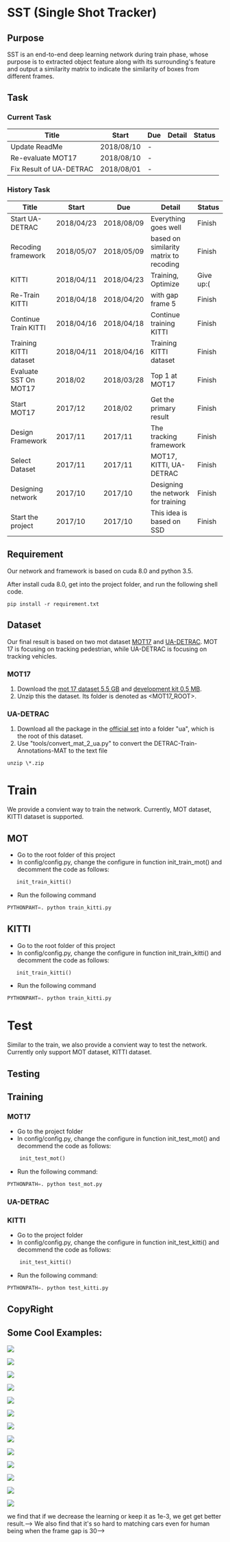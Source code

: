# SST (Single Shot Tracker)
## Purpose
SST is an end-to-end deep learning network during train phase, whose purpose is to extracted object feature along with its surrounding's feature and output a similarity matrix to indicate the similarity of boxes from different frames.

## Task
### Current Task

|Title|Start|Due|Detail| Status |
|---|---|---|---|---|
Update ReadMe           | 2018/08/10    | -             |                                       |               |
Re-evaluate MOT17       | 2018/08/10    | -             |                                       |               |
Fix Result of UA-DETRAC | 2018/08/01    | -             |                                       |               |


### History Task
|Title|Start|Due|Detail| Status |
|---|---|---|---|---|
Start UA-DETRAC     | 2018/04/23        | 2018/08/09    | Everything goes well                  |   Finish      |
Recoding framework  | 2018/05/07        | 2018/05/09    | based on similarity matrix to recoding|   Finish      |
KITTI               | 2018/04/11        | 2018/04/23    | Training, Optimize                    |   Give up:(   |
Re-Train KITTI      | 2018/04/18        | 2018/04/20    | with gap frame 5                      |   Finish      |
Continue Train KITTI| 2018/04/16        | 2018/04/18    | Continue training KITTI               |   Finish      |
Training KITTI dataset|2018/04/11       | 2018/04/16    | Training KITTI dataset                |   Finish      |
Evaluate SST On MOT17|2018/02           | 2018/03/28    | Top 1 at MOT17                        |   Finish      |
Start MOT17         | 2017/12           | 2018/02       | Get the primary result                |   Finish      |
Design Framework    | 2017/11           | 2017/11       | The tracking framework                |   Finish      |
Select Dataset      | 2017/11           | 2017/11       | MOT17, KITTI, UA-DETRAC               |   Finish      |
Designing network   | 2017/10           | 2017/10       | Designing the network for training    |   Finish      |
Start the project   | 2017/10           | 2017/10       | This idea is based on SSD             |   Finish      |

## Requirement
Our network and framework is based on cuda 8.0 and python 3.5.

After install cuda 8.0, get into the project folder, and run the following shell code.

```shell
pip install -r requirement.txt
```

## Dataset
Our final result is based on two mot dataset [MOT17](https://motchallenge.net/data/MOT17/) and [UA-DETRAC](https://detrac-db.rit.albany.edu/). MOT 17 is focusing on tracking pedestrian, while UA-DETRAC is focusing on tracking vehicles.

### MOT17
1. Download the [mot 17 dataset 5.5 GB](https://motchallenge.net/data/MOT17.zip) and [development kit 0.5 MB](https://motchallenge.net/data/devkit.zip).
2. Unzip this the dataset. Its folder is denoted as <MOT17_ROOT>.



### UA-DETRAC

1. Download all the package in the [official set](http://detrac-db.rit.albany.edu/download) into a folder "ua", which is the root of this dataset.
2. Use "tools/convert_mat_2_ua.py" to convert the DETRAC-Train-Annotations-MAT to the text file

```shell
unzip \*.zip
```


# Train
We provide a convient way to train the network. Currently, MOT dataset, KITTI dataset is supported.
## MOT
- Go to the root folder of this project
- In config/config.py, change the configure in function init_train_mot() and decomment the code as follows:
 ```python
    init_train_kitti()
 ```
- Run the following command
```python
PYTHONPAHT=. python train_kitti.py
```

## KITTI
- Go to the root folder of this project
- In config/config.py, change the configure in function init_train_kitti() and decomment the code as follows:
 ```python
    init_train_kitti()
 ```
- Run the following command
```python
PYTHONPAHT=. python train_kitti.py
```

# Test
Similar to the train, we also provide a convient way to test the network. Currently only support MOT dataset, KITTI dataset.

## Testing


## Training

### MOT17
- Go to the project folder
- In config/config.py, change the configure in function init_test_mot() and decommend the code as follows:
```python
    init_test_mot()
```
- Run the following command:
```python
PYTHONPATH=. python test_mot.py
```

### UA-DETRAC


### KITTI
- Go to the project folder
- In config/config.py, change the configure in function init_test_kitti() and decommend the code as follows:
```python
    init_test_kitti()
```
- Run the following command:
```python
PYTHONPATH=. python test_kitti.py
```


## CopyRight

## Some Cool Examples:

![](./image/coolexample1.png)

![](./image/coolexample2.png)

![](./image/coolexample3.png)

![](./image/coolexample4.png)

![](./image/coolexample5.png)

![](./image/coolexample6.png)

![](./image/coolexample7.png)

![](./image/coolexample8.png)

![](./image/coolexample9.png)

![](./image/coolexample10.png)

![](./image/coolexample11.png)

![](./image/coolexample12.png)

![](./image/coolexample13.png)


<!--# Log-->
<!--## 2018/04/23 Continue Training KITTI-->
<!--The accuracy of training kitti reaches at about 92%-->

<!--|parameter name | value     |-->
<!--|---            |---        |-->
<!--|learning rate  | 0~40k(1e-2), 40k~50k(1e-3), 50k~55k(1e-4), 55k~70k(1e-3), 70k~75k(1e-4), 75k~80k(1e-5)|-->
<!--|max gap        | 5         |-->

<!--![](./image/accuracy20180420.png)-->
<!--![](./image/training20180420.png)-->

<!--## 2018/04/19 Problems-->
<!--We find that it is a very difficult task when the gap frame is 30. Because, there 10m when the car's speed is 30km/s. What's more, the car has similar appearance, so it's hard to decide whether its a new object or not. As a result, the accuracy of sst net is about 83% shown as follows.-->

<!--|parameter name | value |-->
<!--|---            |---    |-->
<!--|learning rate  |0~35k(5e-3), 35k~45k(5e-4), 45k~50k(5e-5), 50k~65k(5e-6)|-->
<!--|maxmimum gap   |   30  |-->

<!--![](./image/accuracy20180419.png)-->
<!--![](./image/training20180419.png)-->

<!--In order to solve this problem properly, we adjust the gap frame from 30 to 5.-->


<!--## 2018/04/16 Fix the tensorboard histogram problem-->
<!--We find the problem in showing the histogram of weight, see follows-->

<!--![](./image/historgram-problem.png)-->

<!--We fix this problem by replace the code-->

<!--```python-->
<!--writer.add_histogram(name, param.clone().cpu().data.numpy(), iteration)-->
<!--```-->
<!--by-->

<!--```python-->
<!--writer.add_histogram(name, param.clone().cpu().data.numpy(), iteration, bins='doane')-->
<!--```-->

<!--Besdies, we also fix the issue in kitti.py for reading data.-->

<!--## 2018/04/14 Continue Training KITTI-->
<!--I have tried to continue training the network by the follow paraemter-->

<!--|parameter name|value|-->
<!--|---|---|-->
<!--learning rate | 55k~85k(1e-2), 85k~100k(1e-3)-->
<!--maximum gap | 30-->

<!--But the result is bad.-->
<!--![](./image/training20180416.png)-->
<!--![](./image/accuracy20180416.png)-->

<!--So I plan to change the "Constant Value" from 10 to 1 and see what happens.-->

<!--## 2018/04/13 Training KITTI-->
<!--we trained the kitti dataset by the following parameters-->

<!--|parameter name| value |-->
<!--|---|---|-->
<!--|learning rate| 0-50k(1e-2), 50k-65k(1e-3)|-->
<!--|maximum gap| 30 |-->

<!--The result and accuracy is shown below:-->
<!--![](image/training20180410.png)-->
<!--![](image/accuracy20180410.png)-->
<!--> we find that if we decrease the learning or keep it as 1e-3, we get get better result.-->

<!--> We also find that it's so hard to matching cars even for human being when the frame gap is 30-->
<!--![](image/hardwhen30framegap.png)-->
